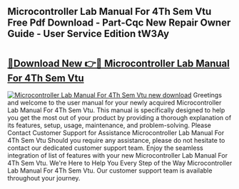 ## Microcontroller Lab Manual For 4Th Sem Vtu Free Pdf Download - Part-Cqc New Repair Owner Guide - User Service Edition tW3Ay

# <h2><a href="http://bc64382.oget.top/?id=Microcontroller+Lab+Manual+For+4Th+Sem+Vtu">🔗Download New 👉🔴 Microcontroller Lab Manual For 4Th Sem Vtu</a></h2>

[![Microcontroller Lab Manual For 4Th Sem Vtu new download](https://i.imgur.com/5g1atiW.png)](http://bc64382.oget.top/?id=Microcontroller+Lab+Manual+For+4Th+Sem+Vtu)
Greetings and welcome to the user manual for your newly acquired Microcontroller Lab Manual For 4Th Sem Vtu. This manual is specifically designed to help you get the most out of your product by providing a thorough explanation of its features, setup, usage, maintenance, and problem-solving. Please Contact Customer Support for Assistance Microcontroller Lab Manual For 4Th Sem Vtu Should you require any assistance, please do not hesitate to contact our dedicated customer support team. Enjoy the seamless integration of list of features with your new Microcontroller Lab Manual For 4Th Sem Vtu. We're Here to Help You Every Step of the Way Microcontroller Lab Manual For 4Th Sem Vtu. Our customer support team is available throughout your journey.
